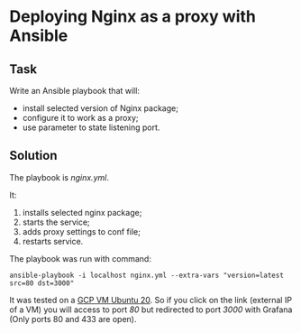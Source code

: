 # Deploying Nginx as a proxy with Ansible
## Task
Write an Ansible playbook that will:
* install selected version of Nginx package; 
* configure it to work as a proxy;
* use parameter to state listening port.

## Solution
The playbook is *nginx.yml*.

It: 
1) installs selected nginx package; 
2) starts the service;
3) adds proxy settings to conf file;
4) restarts service.

The playbook was run with command:

```ansible-playbook -i localhost nginx.yml --extra-vars "version=latest src=80 dst=3000"```

It was tested on a [GCP VM Ubuntu 20](http://34.90.39.66).
So if you click on the link (external IP of a VM) you will access to port *80* but redirected to port *3000* with Grafana (Only ports 80 and 433 are open). 
